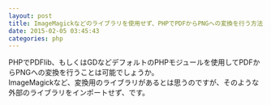 ```yaml
---
layout: post
title: ImageMagickなどのライブラリを使用せず、PHPでPDFからPNGへの変換を行う方法
date: 2015-02-05 03:45:43
categories: php
---
```

<!-- {% raw %} -->
<p>PHPでPDFlib、もしくはGDなどデフォルトのPHPモジュールを使用してPDFからPNGへの変換を行うことは可能でしょうか。<br>
ImageMagickなど、変換用のライブラリがあるとは思うのですが、そのような外部のライブラリをインポートせず、です。</p>
<!-- {% endraw %} -->
